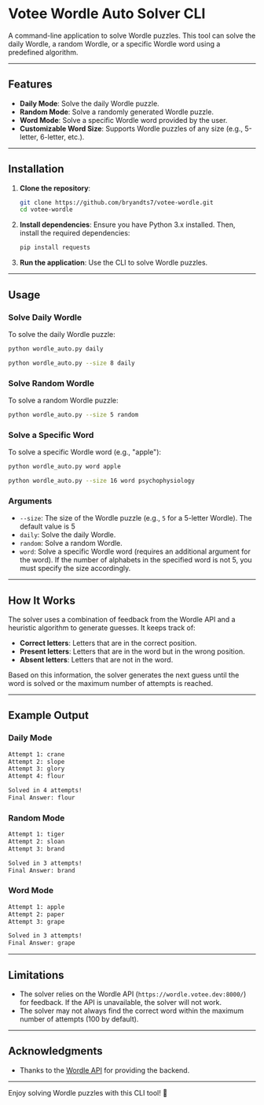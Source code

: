 # Votee Wordle Auto Solver CLI

A command-line application to solve Wordle puzzles. This tool can solve the daily Wordle, a random Wordle, or a specific Wordle word using a predefined algorithm.

---

## Features

- **Daily Mode**: Solve the daily Wordle puzzle.
- **Random Mode**: Solve a randomly generated Wordle puzzle.
- **Word Mode**: Solve a specific Wordle word provided by the user.
- **Customizable Word Size**: Supports Wordle puzzles of any size (e.g., 5-letter, 6-letter, etc.).

---

## Installation

1. **Clone the repository**:
   ```bash
   git clone https://github.com/bryandts7/votee-wordle.git
   cd votee-wordle
   ```

2. **Install dependencies**:
   Ensure you have Python 3.x installed. Then, install the required dependencies:
   ```bash
   pip install requests
   ```

3. **Run the application**:
   Use the CLI to solve Wordle puzzles.

---

## Usage

### Solve Daily Wordle
To solve the daily Wordle puzzle:

```bash
python wordle_auto.py daily
```

```bash
python wordle_auto.py --size 8 daily
```

### Solve Random Wordle
To solve a random Wordle puzzle:
```bash
python wordle_auto.py --size 5 random
```

### Solve a Specific Word
To solve a specific Wordle word (e.g., "apple"):
```bash
python wordle_auto.py word apple
```
```bash
python wordle_auto.py --size 16 word psychophysiology
```

### Arguments
- `--size`: The size of the Wordle puzzle (e.g., `5` for a 5-letter Wordle). The default value is 5
- `daily`: Solve the daily Wordle.
- `random`: Solve a random Wordle.
- `word`: Solve a specific Wordle word (requires an additional argument for the word). If the number of alphabets in the specified word is not 5, you must specify the size accordingly.

---

## How It Works

The solver uses a combination of feedback from the Wordle API and a heuristic algorithm to generate guesses. It keeps track of:
- **Correct letters**: Letters that are in the correct position.
- **Present letters**: Letters that are in the word but in the wrong position.
- **Absent letters**: Letters that are not in the word.

Based on this information, the solver generates the next guess until the word is solved or the maximum number of attempts is reached.

---

## Example Output

### Daily Mode
```bash
Attempt 1: crane
Attempt 2: slope
Attempt 3: glory
Attempt 4: flour

Solved in 4 attempts!
Final Answer: flour
```

### Random Mode
```bash
Attempt 1: tiger
Attempt 2: sloan
Attempt 3: brand

Solved in 3 attempts!
Final Answer: brand
```

### Word Mode
```bash
Attempt 1: apple
Attempt 2: paper
Attempt 3: grape

Solved in 3 attempts!
Final Answer: grape
```

---

## Limitations
- The solver relies on the Wordle API (`https://wordle.votee.dev:8000/`) for feedback. If the API is unavailable, the solver will not work.
- The solver may not always find the correct word within the maximum number of attempts (100 by default).

---

## Acknowledgments

- Thanks to the [Wordle API](https://wordle.votee.dev:8000/) for providing the backend.

---

Enjoy solving Wordle puzzles with this CLI tool! 🎉
